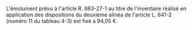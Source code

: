 L'émolument prévu à l'article R. 663-27-1 au titre de l'inventaire réalisé en application des dispositions du deuxième alinéa de l'article L. 641-2 (numéro 11 du tableau 4-3) est fixé à 94,05 €.
